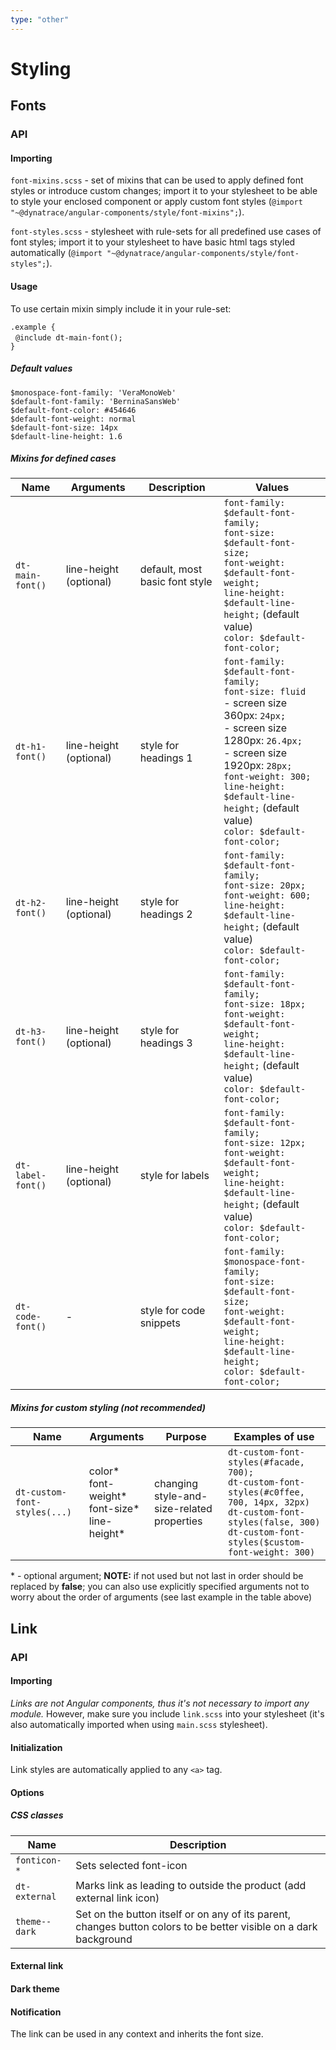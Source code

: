 ```yaml
---
type: "other"
---
```


# Styling

## Fonts

### API

#### Importing

`font-mixins.scss` - set of mixins that can be used to apply defined font styles or introduce custom changes; import it to your stylesheet to be able to style your enclosed component or apply custom font styles (`@import "~@dynatrace/angular-components/style/font-mixins";`).

`font-styles.scss` - stylesheet with rule-sets for all predefined use cases of font styles; import it to your stylesheet to have basic html tags styled automatically (`@import "~@dynatrace/angular-components/style/font-styles";`).


#### Usage 

To use certain mixin simply include it in your rule-set:

`.example {` <br> &nbsp;&nbsp;`@include dt-main-font();` <br> `}`

##### Default values

`$monospace-font-family: 'VeraMonoWeb'`<br>
`$default-font-family: 'BerninaSansWeb'`<br>
`$default-font-color: #454646`<br>
`$default-font-weight: normal`<br>
`$default-font-size: 14px`<br>
`$default-line-height: 1.6`

##### Mixins for defined cases

| Name | Arguments | Description | Values |
| --- | --- | --- | --- |
| `dt-main-font()` | line-height (optional) | default, most basic font style | `font-family: $default-font-family;` <br> `font-size: $default-font-size;` <br>  `font-weight: $default-font-weight;` <br> `line-height: $default-line-height;` (default value) <br> `color: $default-font-color;` |
| `dt-h1-font()` | line-height (optional) | style for headings 1 | `font-family: $default-font-family;` <br> `font-size: fluid` <br> - screen size 360px: `24px;` <br> - screen size 1280px: `26.4px;` <br> - screen size 1920px: `28px;`  <br>  `font-weight: 300;` <br> `line-height: $default-line-height;` (default value) <br> `color: $default-font-color;` |
| `dt-h2-font()` | line-height (optional) | style for headings 2 | `font-family: $default-font-family;` <br> `font-size: 20px;` <br>  `font-weight: 600;` <br> `line-height: $default-line-height;` (default value) <br> `color: $default-font-color;` |
| `dt-h3-font()` | line-height (optional) | style for headings 3 | `font-family: $default-font-family;` <br> `font-size: 18px;` <br>  `font-weight: $default-font-weight;` <br> `line-height: $default-line-height;` (default value) <br> `color: $default-font-color;` |
| `dt-label-font()` | line-height (optional) | style for labels | `font-family: $default-font-family;` <br> `font-size: 12px;` <br>  `font-weight: $default-font-weight;` <br> `line-height: $default-line-height;` (default value) <br> `color: $default-font-color;` |
| `dt-code-font()` | - | style for code snippets | `font-family: $monospace-font-family;` <br> `font-size: $default-font-size;` <br>  `font-weight: $default-font-weight;` <br> `line-height: $default-line-height;` <br> `color: $default-font-color;` |


##### Mixins for custom styling (not recommended)

 | Name | Arguments | Purpose | Examples of use |
 | --- | --- | --- | --- |
 | `dt-custom-font-styles(...)` | color* <br> font-weight* <br> font-size* <br> line-height*  | changing style-and-size-related properties | `dt-custom-font-styles(#facade, 700);` <br> `dt-custom-font-styles(#c0ffee, 700, 14px, 32px)` <br> `dt-custom-font-styles(false, 300)` <br> `dt-custom-font-styles($custom-font-weight: 300)` <br> |
 
 
 \* - optional argument; **NOTE:** if not used but not last in order should be replaced by **false**; you can also use explicitly specified arguments not to worry about the order of arguments (see last example in the table above)  

## Link

<docs-source-example example="LinkSimpleExampleComponent"></docs-source-example>

### API

#### Importing

*Links are not Angular components, thus it's not necessary to import any module.* However, make sure you include `link.scss`
into your stylesheet (it's also automatically imported when using `main.scss` stylesheet).

#### Initialization

Link styles are automatically applied to any `<a>` tag.

#### Options

##### CSS classes

| Name | Description|
| --- | --- |
| `fonticon-*` | Sets selected font-icon |
| `dt-external` | Marks link as leading to outside the product (add external link icon) |
| `theme--dark` | Set on the button itself or on any of its parent, changes button colors to be better visible on a dark background |

#### External link

<docs-source-example example="LinkExternalExampleComponent"></docs-source-example>

#### Dark theme

<docs-source-example example="LinkDarkExampleComponent" themedark="true"></docs-source-example>

#### Notification

The link can be used in any context and inherits the font size.

<docs-source-example example="LinkNotificationExampleComponent"></docs-source-example>
